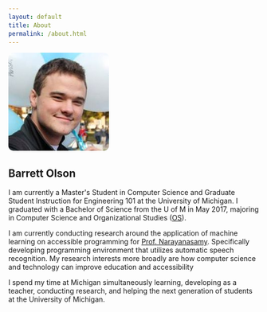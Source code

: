 ```yaml
---
layout: default
title: About
permalink: /about.html
---
```



<img src="/assets/img/barrett-balloon.jpg" style="border-radius: 10px; max-width: 100%; height: auto;"> 


## Barrett Olson 

I am currently a Master's Student in Computer Science and Graduate Student Instruction for Engineering 101 at the University of Michigan. I graduated with a Bachelor of Science from the U of M in May 2017, majoring in Computer Science and Organizational Studies ([OS](https://lsa.umich.edu/orgstudies)). 

I am currently conducting research around the application of machine learning on accessible programming for [Prof. Narayanasamy](http://web.eecs.umich.edu/~nsatish/). Specifically developing programming environment that utilizes automatic speech recognition. My research interests more broadly are how computer science and technology can improve education and accessibility 

I spend my time at Michigan simultaneously learning, developing as a teacher, conducting research, and helping the next generation of students at the University of Michigan.
